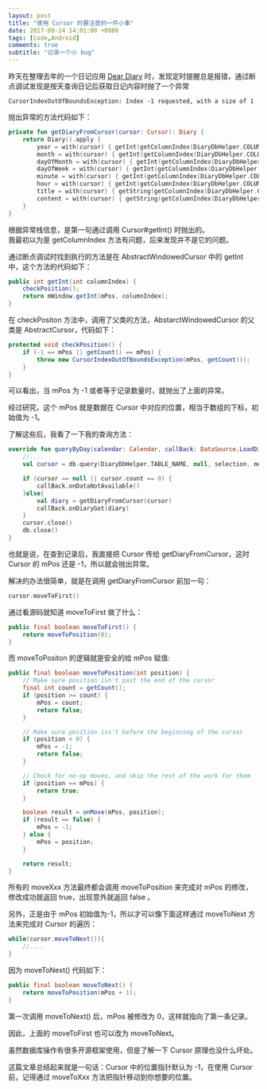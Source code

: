 ```yaml
---
layout: post
title: "使用 Cursor 时要注意的一件小事"
date: 2017-09-24 14:01:00 +0800
tags: [Code,Android]
comments: true
subtitle: "记录一个小 bug"
---  
```

昨天在整理去年的一个日记应用 [Dear Diary](https://github.com/wenhaiz/DearDiary) 时，发现定时提醒总是报错，通过断点调试发现是按天查询日记后获取日记内容时抛了一个异常  

```
CursorIndexOutOfBoundsException: Index -1 requested, with a size of 1
``` 
抛出异常的方法代码如下：
```kotlin
private fun getDiaryFromCursor(cursor: Cursor): Diary {
    return Diary().apply {
        year = with(cursor) { getInt(getColumnIndex(DiaryDbHelper.COLUMN_YEAR)) }
        month = with(cursor) { getInt(getColumnIndex(DiaryDbHelper.COLUMN_MONTH)) }
        dayOfMonth = with(cursor) { getInt(getColumnIndex(DiaryDbHelper.COLUMN_DAY_OF_MONTH)) }
        dayOfWeek = with(cursor) { getInt(getColumnIndex(DiaryDbHelper.COLUMN_DAY_OF_WEEK)) }
        minute = with(cursor) { getInt(getColumnIndex(DiaryDbHelper.COLUMN_MINUTE)) }
        hour = with(cursor) { getInt(getColumnIndex(DiaryDbHelper.COLUMN_HOUR)) }
        title = with(cursor) { getString(getColumnIndex(DiaryDbHelper.COLUMN_TITLE)) }
        content = with(cursor) { getString(getColumnIndex(DiaryDbHelper.COLUMN_CONTENT)) }
    }
}
```
根据异常栈信息，是第一句通过调用 Cursor#getInt() 时抛出的。   
我最初以为是 getColumnIndex 方法有问题，后来发现并不是它的问题。  

通过断点调试时找到执行的方法是在 AbstractWindowedCursor 中的 getInt 中，这个方法的代码如下：
```java
public int getInt(int columnIndex) {
    checkPosition();
    return mWindow.getInt(mPos, columnIndex);
}
```
在 checkPositon 方法中，调用了父类的方法，AbstarctWindowedCursor 的父类是 AbstractCursor，代码如下：
```java
protected void checkPosition() {
    if (-1 == mPos || getCount() == mPos) {
        throw new CursorIndexOutOfBoundsException(mPos, getCount());
    }
}
```
可以看出，当 mPos 为 -1 或者等于记录数量时，就抛出了上面的异常。   

经过研究，这个 mPos 就是数据在 Cursor 中对应的位置，相当于数组的下标，初始值为 -1。

了解这些后，我看了一下我的查询方法：
```kotlin
override fun queryByDay(calendar: Calendar, callBack: DataSource.LoadDiaryCallBack) {
    //....
    val cursor = db.query(DiaryDbHelper.TABLE_NAME, null, selection, null, null, null, DiaryDbHelper.COLUMN_DAY_OF_MONTH)

    if (cursor == null || cursor.count == 0) {
        callBack.onDataNotAvailable()
    }else{ 
        val diary = getDiaryFromCursor(cursor)
        callBack.onDiaryGot(diary)
    }
    cursor.close()
    db.close()
}
```
也就是说，在查到记录后，我直接把 Cursor 传给 getDiaryFromCursor，这时 Cursor 的 mPos 还是 -1，所以就会抛出异常。   

解决的办法很简单，就是在调用 getDiaryFromCursor 前加一句：
```kotlin
cursor.moveToFirst()
```
通过看源码就知道 moveToFirst 做了什么：
```java
public final boolean moveToFirst() {
    return moveToPosition(0);
}
```
而 moveToPositon 的逻辑就是安全的给 mPos 赋值:
```java
public final boolean moveToPosition(int position) {
    // Make sure position isn't past the end of the cursor
    final int count = getCount();
    if (position >= count) {
        mPos = count;
        return false;
    }

    // Make sure position isn't before the beginning of the cursor
    if (position < 0) {
        mPos = -1;
        return false;
    }

    // Check for no-op moves, and skip the rest of the work for them
    if (position == mPos) {
        return true;
    }

    boolean result = onMove(mPos, position);
    if (result == false) {
        mPos = -1;
    } else {
        mPos = position;
    }

    return result;
}
```
所有的 moveXxx 方法最终都会调用 moveToPosition 来完成对 mPos 的修改，修改成功就返回 true，出现意外就返回 false 。

另外，正是由于 mPos 初始值为-1，所以才可以像下面这样通过 moveToNext 方法来完成对 Cursor 的遍历：
```java
while(cursor.moveToNext()){
    //....
}
```
因为 moveToNext() 代码如下：
```java
public final boolean moveToNext() {
    return moveToPosition(mPos + 1);
}
```
第一次调用 moveToNext() 后，mPos 被修改为 0，这样就指向了第一条记录。  

因此，上面的 moveToFirst 也可以改为 moveToNext。 

虽然数据库操作有很多开源框架使用，但是了解一下 Cursor 原理也没什么坏处。   

这篇文章总结起来就是一句话：Cursor 中的位置指针默认为 -1，在使用 Cursor 前，记得通过 moveToXxx 方法把指针移动到你想要的位置。
